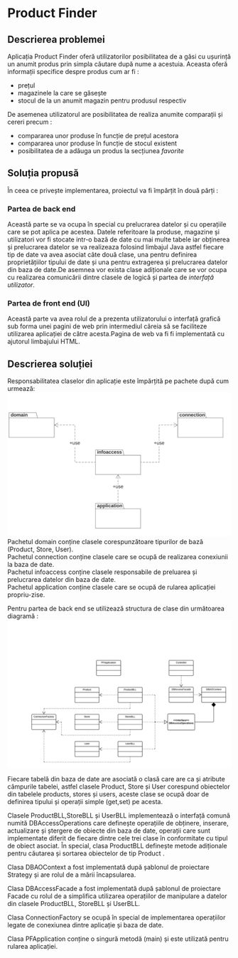 # Product Finder
## Descrierea problemei
Aplicația Product Finder oferă utilizatorilor posibilitatea de a găsi cu ușurință un anumit produs prin simpla căutare după nume a acestuia.
Aceasta oferă informații specifice despre produs cum ar fi :
- prețul
- magazinele la care se găsește
- stocul de la un anumit magazin pentru produsul respectiv

De asemenea utilizatorul are posibilitatea de realiza anumite comparații și cereri precum :
- compararea unor produse în funcție de prețul acestora
- compararea unor produse în funcție de stocul existent
- posibilitatea de a adăuga un produs la secțiunea *favorite*

## Soluția propusă
În ceea ce privește implementarea, proiectul va fi împărțit în două părți :
### Partea de back end
Această parte se va ocupa în special cu prelucrarea datelor și cu operațiile care se pot aplica pe acestea.
Datele referitoare la produse, magazine și utilizatori vor fi stocate intr-o bază de date cu mai multe tabele iar obținerea
și prelucrarea datelor se va realizeaza folosind limbajul Java astfel fiecare tip de date va avea asociat câte două clase, una pentru
definirea proprietățiilor tipului de date și una pentru extragerea și prelucrarea datelor din baza de date.De asemnea vor exista clase adiționale care se vor ocupa cu realizarea comunicării dintre clasele de logică și partea de *interfață utilizator*.
### Partea de front end (UI)
Această parte va avea rolul de a prezenta utilizatorului o interfață grafică sub forma unei pagini de web prin intermediul căreia să se
faciliteze utilizarea aplicației de către acesta.Pagina de web va fi fi implementată cu ajutorul limbajului HTML.

## Descrierea soluției
Responsabilitatea claselor din aplicație este împărțită pe pachete după cum urmează:
![alt text](https://github.com/cosmacatalin98/ProductFinder/blob/master/UMLPackageDiagarm.jpeg)
Pachetul domain conține clasele corespunzătoare tipurilor de bază (Product, Store, User).\
Pachetul connection conține clasele care se ocupă de realizarea conexiunii la baza de date.\
Pachetul infoaccess conține clasele responsabile de preluarea și prelucrarea datelor din baza de date.\
Pachetul application conține clasele care se ocupă de rularea aplicației propriu-zise.

Pentru partea de back end se utilizează structura de clase din următoarea diagramă :
![alt text](https://github.com/cosmacatalin98/ProductFinder/blob/master/UMLNewClassDiagram.jpeg)

Fiecare tabelă din baza de date are asociată o clasă care are ca și atribute câmpurile tabelei, astfel clasele Product, Store și User corespund obiectelor din tabelele products, stores și users, aceste clase se ocupă doar de definirea tipului și operații simple (get,set) pe acesta.

Clasele ProductBLL,StoreBLL și UserBLL implementează o interfață comună numită DBAccessOperations care definește operațiile de obținere, inserare, actualizare și ștergere de obiecte din baza de date, operații care sunt implementate diferit de fiecare dintre cele trei clase în conformitate cu tipul de obiect asociat.
În special, clasa ProductBLL definește metode adiționale pentru căutarea și sortarea obiectelor de tip Product .

Clasa DBAOContext a fost implementată după șablonul de proiectare Strategy și are rolul de a mării încapsularea.

Clasa DBAccessFacade a fost implementată după șablonul de proiectare Facade cu rolul de a simplifica utilizarea operațiilor de manipulare a datelor din clasele ProductBLL, StoreBLL și UserBLL.

Clasa ConnectionFactory se ocupă în special de implementarea operațiilor legate de conexiunea dintre aplicație și baza de date.

Clasa PFApplication conține o singură metodă (main) și este utilizată pentru rularea aplicației.


